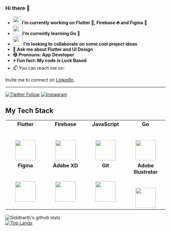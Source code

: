 ### Hi there 👋


- <img src="https://i.stack.imgur.com/pfM2R.gif" width=25 height=25><strong> I’m currently working on Flutter 📱, Firebase 🔥 and Figma 🧚<br>
- <img src="https://miro.medium.com/max/1000/1*vHUiXvBE0p0fLRwFHZuAYw.gif" width=30 height=30>I’m currently learning Go 🚀<br>
- <img src="https://media0.giphy.com/media/pylpD8AoQCf3CQ1oO2/giphy.gif" width=30 height=30> I’m looking to collaborate on some cool project ideas<br>
- 💬 Ask me about Flutter and UI Design <br>
- 😄 Pronouns: App Developer<br>
- ⚡ Fun fact: My code is Luck Based</strong><br>
- 📫 You can reach me on: 



Invite me to connect on [LinkedIn](https://www.linkedin.com/in/44t4nk1/).<hr>
[![Twitter Follow](https://img.shields.io/twitter/follow/44T4NK1?style=social)](https://twitter.com/44T4NK1)
 [![Instagram](https://img.shields.io/badge/Instagram-follow-purple.svg?logo=instagram&logoColor=white)](https://www.instagram.com/44t4nk1/)



## My Tech Stack

<table>
  <tbody>
    <tr valign="top">
      <td width="25%" align="center">
	      <span><strong>Flutter</strong></span><br><br><br>
        <img height="64px" src="https://cdn.worldvectorlogo.com/logos/flutter.svg">
      </td>
      <td width="25%" align="center">
        <span><strong>Firebase</strong></span><br><br><br>
        <img height="64px" src="https://www.brandeps.com/logo-download/F/Firebase-logo-vector-02.svg">
      </td>
      <td width="25%" align="center">
        <span><strong>JavaScript</strong></span><br><br><br>
        <img height="64px" src="https://cdn.svgporn.com/logos/javascript.svg">
      </td>
      <td width="25%" align="center">
        <span><strong>Go</strong></span><br><br><br>
        <img height="64px" src="https://i0.wp.com/9to5google.com/wp-content/uploads/sites/4/2018/08/golang-header.jpg?w=2500&quality=82&strip=all&ssl=1">
      </td>
    </tr>
    <tr valign="top">
      <td width="25%" align="center">
        <span><strong>Figma</strong></span><br><br><br>
        <img height="64px" src="https://upload.wikimedia.org/wikipedia/commons/3/33/Figma-logo.svg">
      </td>
      <td width="25%" align="center">
        <span><strong>Adobe XD</strong></span><br><br><br>
        <img height="64px" src="https://upload.wikimedia.org/wikipedia/commons/c/c2/Adobe_XD_CC_icon.svg">
      </td>
      <td width="25%" align="center">
        <span><strong>Git</strong></span><br><br><br>
        <img height="64px" src="https://cdn.svgporn.com/logos/git-icon.svg">
      </td>
      <td width="25%" align="center">
        <span><strong>Adobe Illustrator</strong></span><br><br><br>
        <img height="64px" src="https://upload.wikimedia.org/wikipedia/commons/f/fb/Adobe_Illustrator_CC_icon.svg">
      </td>
    </tr>

  </tbody>
</table>

![Siddharth's github stats](https://github-readme-stats.vercel.app/api?username=asthajha0211&show_icons=true&hide_border=true&theme=dark)
<br>
[![Top Langs](https://github-readme-stats.vercel.app/api/top-langs/?username=44t4nk1&layout=compact&theme=dark)](https://github.com/anuraghazra/github-readme-stats)
<br>
